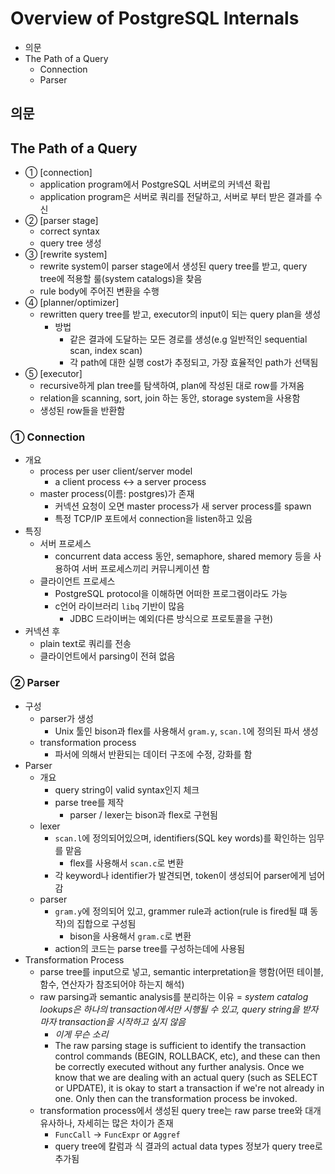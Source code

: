 # Overview of PostgreSQL Internals

- 의문
- The Path of a Query
  - Connection
  - Parser

## 의문

## The Path of a Query

- ① \[connection\]
  - application program에서 PostgreSQL 서버로의 커넥션 확립
  - application program은 서버로 쿼리를 전달하고, 서버로 부터 받은 결과를 수신
- ② \[parser stage\]
  - correct syntax
  - query tree 생성
- ③ \[rewrite system\]
  - rewrite system이 parser stage에서 생성된 query tree를 받고, query tree에 적용할 룰(system catalogs)을 찾음
  - rule body에 주어진 변환을 수행
- ④ \[planner/optimizer\]
  - rewritten query tree를 받고, executor의 input이 되는 query plan을 생성
    - 방법
      - 같은 결과에 도달하는 모든 경로를 생성(e.g 일반적인 sequential scan, index scan)
      - 각 path에 대한 실행 cost가 추정되고, 가장 효율적인 path가 선택됨
- ⑤ \[executor\]
  - recursive하게 plan tree를 탐색하여, plan에 작성된 대로 row를 가져옴
  - relation을 scanning, sort, join 하는 동안, storage system을 사용함
  - 생성된 row들을 반환함

### ① Connection

- 개요
  - process per user client/server model
    - a client process <-> a server process
  - master process(이름: postgres)가 존재
    - 커넥션 요청이 오면 master process가 새 server process를 spawn
    - 특정 TCP/IP 포트에서 connection을 listen하고 있음
- 특징
  - 서버 프로세스
    - concurrent data access 동안, semaphore, shared memory 등을 사용하여 서버 프로세스끼리 커뮤니케이션 함
  - 클라이언트 프로세스
    - PostgreSQL protocol을 이해하면 어떠한 프로그램이라도 가능
    - c언어 라이브러리 `libq` 기반이 많음
      - JDBC 드라이버는 예외(다른 방식으로 프로토콜을 구현)
- 커넥션 후
  - plain text로 쿼리를 전송
  - 클라이언트에서 parsing이 전혀 없음

### ② Parser

- 구성
  - parser가 생성
    - Unix 툴인 bison과 flex를 사용해서 `gram.y`, `scan.l`에 정의된 파서 생성
  - transformation process
    - 파서에 의해서 반환되는 데이터 구조에 수정, 강화를 함
- Parser
  - 개요
    - query string이 valid syntax인지 체크
    - parse tree를 제작
      - parser / lexer는 bison과 flex로 구현됨
  - lexer
    - `scan.l`에 정의되어있으며, identifiers(SQL key words)를 확인하는 임무를 맡음
      - flex를 사용해서 `scan.c`로 변환
    - 각 keyword나 identifier가 발견되면, token이 생성되어 parser에게 넘어감
  - parser
    - `gram.y`에 정의되어 있고, grammer rule과 action(rule is fired될 떄 동작)의 집합으로 구성됨
      - bison을 사용해서 `gram.c`로 변환
    - action의 코드는 parse tree를 구성하는데에 사용됨
- Transformation Process
  - parse tree를 input으로 넣고, semantic interpretation을 행함(어떤 테이블, 함수, 연산자가 참조되어야 하는지 해석)
  - raw parsing과 semantic analysis를 분리하는 이유 = *system catalog lookups은 하나의 transaction에서만 시행될 수 있고, query string을 받자마자 transaction을 시작하고 싶지 않음*
    - *이게 무슨 소리*
    - The raw parsing stage is sufficient to identify the transaction control commands (BEGIN, ROLLBACK, etc), and these can then be correctly executed without any further analysis. Once we know that we are dealing with an actual query (such as SELECT or UPDATE), it is okay to start a transaction if we're not already in one. Only then can the transformation process be invoked.
  - transformation process에서 생성된 query tree는 raw parse tree와 대개 유사하나, 자세히는 많은 차이가 존재
    - `FuncCall` -> `FuncExpr` or `Aggref`
    - query tree에 칼럼과 식 결과의 actual data types 정보가 query tree로 추가됨
